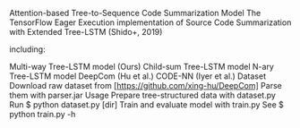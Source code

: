 Attention-based Tree-to-Sequence Code Summarization Model
The TensorFlow Eager Execution implementation of Source Code Summarization with Extended Tree-LSTM (Shido+, 2019)

including:

Multi-way Tree-LSTM model (Ours)
Child-sum Tree-LSTM model
N-ary Tree-LSTM model
DeepCom (Hu et al.)
CODE-NN (Iyer et al.)
Dataset
Download raw dataset from [https://github.com/xing-hu/DeepCom]
Parse them with parser.jar
Usage
Prepare tree-structured data with dataset.py
Run $ python dataset.py [dir]
Train and evaluate model with train.py
See $ python train.py -h